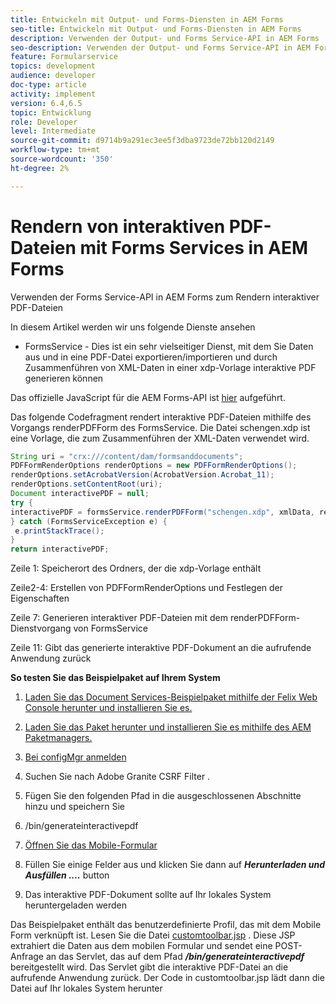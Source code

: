 ```yaml
---
title: Entwickeln mit Output- und Forms-Diensten in AEM Forms
seo-title: Entwickeln mit Output- und Forms-Diensten in AEM Forms
description: Verwenden der Output- und Forms Service-API in AEM Forms
seo-description: Verwenden der Output- und Forms Service-API in AEM Forms
feature: Formularservice
topics: development
audience: developer
doc-type: article
activity: implement
version: 6.4,6.5
topic: Entwicklung
role: Developer
level: Intermediate
source-git-commit: d9714b9a291ec3ee5f3dba9723de72bb120d2149
workflow-type: tm+mt
source-wordcount: '350'
ht-degree: 2%

---
```



# Rendern von interaktiven PDF-Dateien mit Forms Services in AEM Forms

Verwenden der Forms Service-API in AEM Forms zum Rendern interaktiver PDF-Dateien

In diesem Artikel werden wir uns folgende Dienste ansehen

* FormsService - Dies ist ein sehr vielseitiger Dienst, mit dem Sie Daten aus und in eine PDF-Datei exportieren/importieren und durch Zusammenführen von XML-Daten in einer xdp-Vorlage interaktive PDF generieren können

Das offizielle JavaScript für die AEM Forms-API ist [hier](https://helpx.adobe.com/aem-forms/6/javadocs/com/adobe/fd/output/api/package-summary.html) aufgeführt.

Das folgende Codefragment rendert interaktive PDF-Dateien mithilfe des Vorgangs renderPDFForm des FormsService. Die Datei schengen.xdp ist eine Vorlage, die zum Zusammenführen der XML-Daten verwendet wird.

```java
String uri = "crx:///content/dam/formsanddocuments";
PDFFormRenderOptions renderOptions = new PDFFormRenderOptions();
renderOptions.setAcrobatVersion(AcrobatVersion.Acrobat_11);
renderOptions.setContentRoot(uri);
Document interactivePDF = null;
try {
interactivePDF = formsService.renderPDFForm("schengen.xdp", xmlData, renderOptions);
} catch (FormsServiceException e) {
 e.printStackTrace();
}
return interactivePDF;
```

Zeile 1: Speicherort des Ordners, der die xdp-Vorlage enthält

Zeile2-4: Erstellen von PDFFormRenderOptions und Festlegen der Eigenschaften

Zeile 7: Generieren interaktiver PDF-Dateien mit dem renderPDFForm-Dienstvorgang von FormsService

Zeile 11: Gibt das generierte interaktive PDF-Dokument an die aufrufende Anwendung zurück

**So testen Sie das Beispielpaket auf Ihrem System**
1. [Laden Sie das Document Services-Beispielpaket mithilfe der Felix Web Console herunter und installieren Sie es.](/help/forms/assets/common-osgi-bundles/AEMFormsDocumentServices.core-1.0-SNAPSHOT.jar)
1. [Laden Sie das Paket herunter und installieren Sie es mithilfe des AEM Paketmanagers.](assets/downloadinteractivepdffrommobileform.zip)



1. [Bei configMgr anmelden](http://localhost:4502/system/console/configMgr)
1. Suchen Sie nach Adobe Granite CSRF Filter .
1. Fügen Sie den folgenden Pfad in die ausgeschlossenen Abschnitte hinzu und speichern Sie
1. /bin/generateinteractivepdf
1. [Öffnen Sie das Mobile-Formular](http://localhost:4502/content/dam/formsanddocuments/schengen.xdp/jcr:content)
1. Füllen Sie einige Felder aus und klicken Sie dann auf ***Herunterladen und Ausfüllen ....*** button
1. Das interaktive PDF-Dokument sollte auf Ihr lokales System heruntergeladen werden


Das Beispielpaket enthält das benutzerdefinierte Profil, das mit dem Mobile Form verknüpft ist. Lesen Sie die Datei [customtoolbar.jsp](http://localhost:4502/apps/AEMFormsDemoListings/customprofiles/addImageToMobileForm/demo/customtoolbar.jsp) . Diese JSP extrahiert die Daten aus dem mobilen Formular und sendet eine POST-Anfrage an das Servlet, das auf dem Pfad ***/bin/generateinteractivepdf*** bereitgestellt wird. Das Servlet gibt die interaktive PDF-Datei an die aufrufende Anwendung zurück. Der Code in customtoolbar.jsp lädt dann die Datei auf Ihr lokales System herunter


